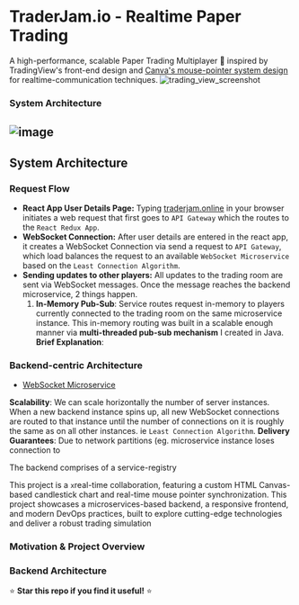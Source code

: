 # TraderJam.io - Realtime Paper Trading
A high-performance, scalable Paper Trading Multiplayer 👥 inspired by TradingView's front-end design and [Canva's mouse-pointer system design](https://www.canva.dev/blog/engineering/realtime-mouse-pointers/) for realtime-communication techniques. 
![trading_view_screenshot](https://github.com/user-attachments/assets/f0cf6854-855c-465b-8140-24559b274ec7)
### System Architecture
![image](https://github.com/user-attachments/assets/443982c2-0b18-47b9-ab64-52a6d8ceaca3)
---


## System Architecture
### Request Flow
 - **React App User Details Page:** Typing [traderjam.online](https://www.traderjam.online) in your browser initiates a web request that first goes to `API Gateway` which the routes to the `React Redux App`. 
 - **WebSocket Connection:** After user details are entered in the react app, it creates a WebSocket Connection via send a request to `API Gateway`, which load balances the request to an available `WebSocket Microservice` based on the `Least Connection Algorithm`. 
 - **Sending updates to other players:**  All updates to the trading room are sent via WebSocket messages. Once the message reaches the backend microservice, 2 things happen.
	 1. **In-Memory Pub-Sub**:  Service routes request in-memory to players currently connected to the trading room on the same microservice instance. This in-memory routing was built in a scalable enough manner via **multi-threaded pub-sub mechanism** I created in Java. **Brief Explanation**: 
### Backend-centric Architecture
 - [WebSocket Microservice](https://github.com/ArmaanSinghKlair/realtime-websocket-microservice)

**Scalability**: We can scale horizontally the number of server instances. When a new backend instance spins up, all new WebSocket connections are routed to that instance until the number of connections on it is roughly the same as on all other instances. ie `Least Connection Algorithm`.
**Delivery Guarantees**: Due to network partitions (eg. microservice instance loses connection to 

The backend comprises of a service-registry

This project is a `x`real-time collaboration, featuring a custom HTML Canvas-based candlestick chart and real-time mouse pointer synchronization. This project showcases a microservices-based backend, a responsive frontend, and modern DevOps practices, built to explore cutting-edge technologies and deliver a robust trading simulation

### Motivation & Project Overview

### Backend Architecture

⭐ **Star this repo if you find it useful!** ⭐
